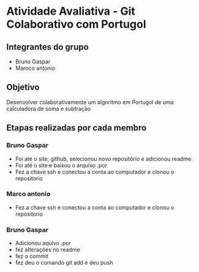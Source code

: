 # Atividade Avaliativa - Git Colaborativo com Portugol

## Integrantes do grupo
- Bruno Gaspar
- Maroco antonio  

## Objetivo
Desenvolver colaborativamente um algoritmo em Portugol de uma calculadora de soma e subtração

## Etapas realizadas por cada membro

### Bruno Gaspar 
- Foi até o site, github, selecionou novo repositório e adicionou readme.
- Foi até o site e baixou o arquivo .por 
- Fez a chave ssh e conectou a conta ao computador e clonou o repositorio

### Marco antonio
- Fez a chave ssh e conectou a conta ao computador e clonou o repositorio

### Bruno Gaspar 
- Adicionou aquivo .por
- fez alterações no readme
- fez o commit 
- fez deu o comando git add e deu push